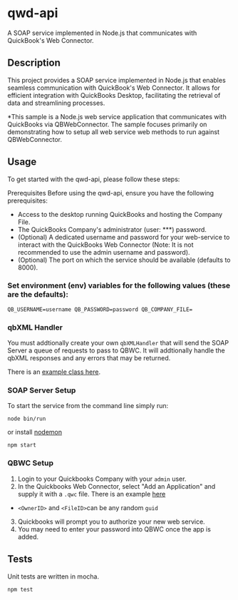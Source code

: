 # qwd-api
A SOAP service implemented in Node.js that communicates with QuickBook's Web Connector.


## Description
This project provides a SOAP service implemented in Node.js that enables seamless communication with QuickBook's Web Connector. It allows for efficient integration with QuickBooks Desktop, facilitating the retrieval of data and streamlining processes.

*This sample is a Node.js web service application that communicates with
QuickBooks via QBWebConnector. The sample focuses primarily on demonstrating
how to setup all web service web methods to run against QBWebConnector.

## Usage
To get started with the qwd-api, please follow these steps:

Prerequisites
Before using the qwd-api, ensure you have the following prerequisites:

- Access to the desktop running QuickBooks and hosting the Company File.
- The QuickBooks Company's administrator (user: ***) password.
- (Optional) A dedicated username and password for your web-service to interact   with the QuickBooks Web Connector (Note: It is not recommended to use the       admin username and password).
- (Optional) The port on which the service should be available (defaults to  8000).
### Set environment (env) variables for the following values (these are the defaults):
`QB_USERNAME=username
QB_PASSWORD=password
QB_COMPANY_FILE= `

### qbXML Handler
You must addtionally create your own `qbXMLHandler` that will send the SOAP Server a queue of requests to pass to QBWC. It will addtionally handle the qbXML responses and any errors that may be returned.

There is an [example class here](https://github.com/harshad4321/QBD-SOAP-service/blob/master/bin/qbXMLHandler/index.js).

### SOAP Server Setup
To start the service from the command line simply run:  
``` 
node bin/run
```
or 
install [nodemon](https://www.npmjs.com/package/nodemon)
``` 
npm start 
```
### QBWC Setup 
1. Login to your Quickbooks Company with your `admin` user.
2. In the Quickbooks Web Connector, select "Add an Application" and supply it with a `.qwc` file. There is an example [here](https://github.com/harshad4321/QBD-SOAP-service/blob/master/test/app.qwc)
  * `<OwnerID>` and `<FileID>`can be any random `guid`
3. Quickbooks will prompt you to authorize your new web service.
4. You may need to enter your password into QBWC once the app is added.



## Tests 
Unit tests are written in mocha.
```
npm test
```
